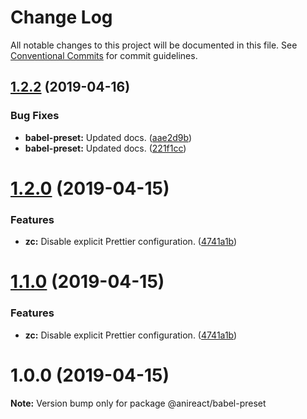 # Change Log

All notable changes to this project will be documented in this file.
See [Conventional Commits](https://conventionalcommits.org) for commit guidelines.

## [1.2.2](https://github.com/anireact/zc/compare/v1.2.1...v1.2.2) (2019-04-16)


### Bug Fixes

* **babel-preset:** Updated docs. ([aae2d9b](https://github.com/anireact/zc/commit/aae2d9b))
* **babel-preset:** Updated docs. ([221f1cc](https://github.com/anireact/zc/commit/221f1cc))





# [1.2.0](https://github.com/anireact/zc/compare/v1.0.0...v1.2.0) (2019-04-15)


### Features

* **zc:** Disable explicit Prettier configuration. ([4741a1b](https://github.com/anireact/zc/commit/4741a1b))





# [1.1.0](https://github.com/anireact/zc/compare/v1.0.0...v1.1.0) (2019-04-15)


### Features

* **zc:** Disable explicit Prettier configuration. ([4741a1b](https://github.com/anireact/zc/commit/4741a1b))





# 1.0.0 (2019-04-15)

**Note:** Version bump only for package @anireact/babel-preset
